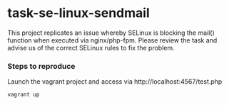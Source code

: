 # task-se-linux-sendmail
This project replicates an issue whereby SELinux is blocking the mail() function when executed via nginx/php-fpm.
Please review the task and advise us of the correct SELinux rules to fix the problem.
### Steps to reproduce ###
Launch the vagrant project and access via http://localhost:4567/test.php

```vagrant up```
